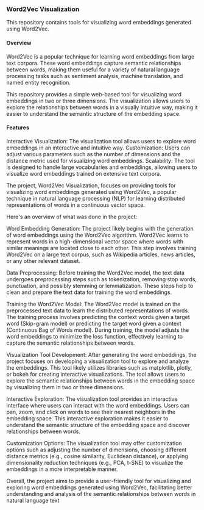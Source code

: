 ### Word2Vec Visualization
This repository contains tools for visualizing word embeddings generated using Word2Vec.

#### Overview
Word2Vec is a popular technique for learning word embeddings from large text corpora. These word embeddings capture semantic relationships between words, making them useful for a variety of natural language processing tasks such as sentiment analysis, machine translation, and named entity recognition.

This repository provides a simple web-based tool for visualizing word embeddings in two or three dimensions. The visualization allows users to explore the relationships between words in a visually intuitive way, making it easier to understand the semantic structure of the embedding space.

#### Features
Interactive Visualization: The visualization tool allows users to explore word embeddings in an interactive and intuitive way.
Customization: Users can adjust various parameters such as the number of dimensions and the distance metric used for visualizing word embeddings.
Scalability: The tool is designed to handle large vocabularies and embeddings, allowing users to visualize word embeddings trained on extensive text corpora.


The project, Word2Vec Visualization, focuses on providing tools for visualizing word embeddings generated using Word2Vec, a popular technique in natural language processing (NLP) for learning distributed representations of words in a continuous vector space.

Here's an overview of what was done in the project:

Word Embedding Generation: The project likely begins with the generation of word embeddings using the Word2Vec algorithm. Word2Vec learns to represent words in a high-dimensional vector space where words with similar meanings are located close to each other. This step involves training Word2Vec on a large text corpus, such as Wikipedia articles, news articles, or any other relevant dataset.

Data Preprocessing: Before training the Word2Vec model, the text data undergoes preprocessing steps such as tokenization, removing stop words, punctuation, and possibly stemming or lemmatization. These steps help to clean and prepare the text data for training the word embeddings.

Training the Word2Vec Model: The Word2Vec model is trained on the preprocessed text data to learn the distributed representations of words. The training process involves predicting the context words given a target word (Skip-gram model) or predicting the target word given a context (Continuous Bag of Words model). During training, the model adjusts the word embeddings to minimize the loss function, effectively learning to capture the semantic relationships between words.

Visualization Tool Development: After generating the word embeddings, the project focuses on developing a visualization tool to explore and analyze the embeddings. This tool likely utilizes libraries such as matplotlib, plotly, or bokeh for creating interactive visualizations. The tool allows users to explore the semantic relationships between words in the embedding space by visualizing them in two or three dimensions.

Interactive Exploration: The visualization tool provides an interactive interface where users can interact with the word embeddings. Users can pan, zoom, and click on words to see their nearest neighbors in the embedding space. This interactive exploration makes it easier to understand the semantic structure of the embedding space and discover relationships between words.

Customization Options: The visualization tool may offer customization options such as adjusting the number of dimensions, choosing different distance metrics (e.g., cosine similarity, Euclidean distance), or applying dimensionality reduction techniques (e.g., PCA, t-SNE) to visualize the embeddings in a more interpretable manner.

Overall, the project aims to provide a user-friendly tool for visualizing and exploring word embeddings generated using Word2Vec, facilitating better understanding and analysis of the semantic relationships between words in natural language text
